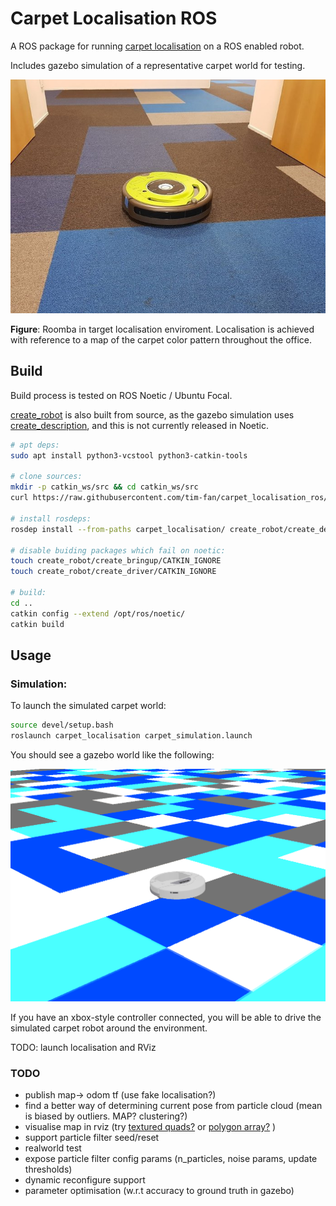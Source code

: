 # Carpet Localisation ROS

A ROS package for running [carpet localisation](https://github.com/tim-fan/carpet_localisation) on a ROS enabled robot.

Includes gazebo simulation of a representative carpet world for testing.

![roomba on carpet](doc/roomba_on_carpet.jpg)

**Figure**: Roomba in target localisation enviroment. Localisation is achieved with reference to a map of the carpet color pattern throughout the office.

## Build

Build process is tested on ROS Noetic / Ubuntu Focal.

[create_robot](https://github.com/AutonomyLab/create_robot) is also built from source, as the gazebo simulation uses [create_description](https://github.com/AutonomyLab/create_robot/tree/melodic/create_description), and this is not currently released in Noetic.
```bash
# apt deps:
sudo apt install python3-vcstool python3-catkin-tools

# clone sources:
mkdir -p catkin_ws/src && cd catkin_ws/src
curl https://raw.githubusercontent.com/tim-fan/carpet_localisation_ros/main/workspace.repos | vcs import

# install rosdeps:
rosdep install --from-paths carpet_localisation/ create_robot/create_description/ --ignore-src --rosdistro noetic

# disable buiding packages which fail on noetic:
touch create_robot/create_bringup/CATKIN_IGNORE
touch create_robot/create_driver/CATKIN_IGNORE

# build:
cd ..
catkin config --extend /opt/ros/noetic/
catkin build
```

## Usage

### Simulation:

To launch the simulated carpet world:
```bash
source devel/setup.bash
roslaunch carpet_localisation carpet_simulation.launch
```

You should see a gazebo world like the following:

![carpet world](doc/carpet_world.png)

If you have an xbox-style controller connected, you will be able to drive the simulated carpet robot around the environment.

TODO: launch localisation and RViz

### TODO
* publish map-> odom tf (use fake localisation?)
* find a better way of determining current pose from particle cloud (mean is biased by outliers. MAP? clustering?)
* visualise map in rviz (try [textured quads?](https://github.com/MohitShridhar/rviz_textured_quads) or [polygon array?](https://jsk-visualization.readthedocs.io/en/latest/jsk_rviz_plugins/plugins/polygon_array.html) )
* support particle filter seed/reset
* realworld test
* expose particle filter config params (n_particles, noise params, update thresholds)
* dynamic reconfigure support
* parameter optimisation (w.r.t accuracy to ground truth in gazebo)